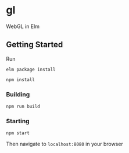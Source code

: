 # gl

WebGL in Elm

## Getting Started

Run

`elm package install`

`npm install`

### Building

`npm run build`

### Starting

`npm start`

Then navigate to `localhost:8080` in your browser
